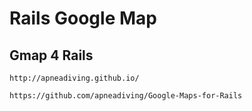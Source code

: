 # Rails Google Map

## Gmap 4 Rails

	http://apneadiving.github.io/

	https://github.com/apneadiving/Google-Maps-for-Rails
